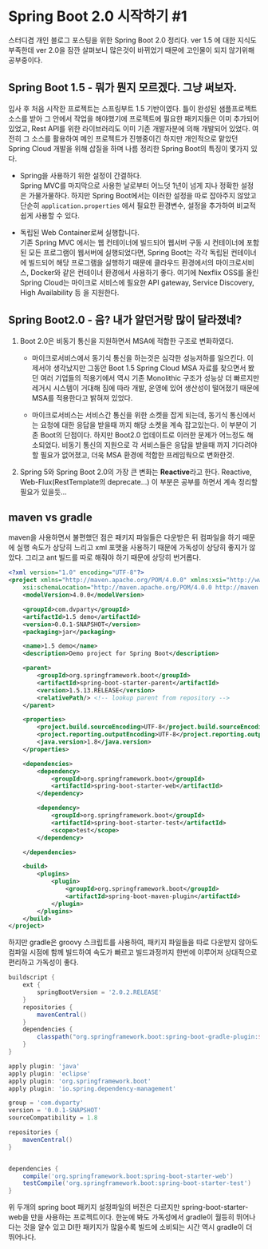 # Spring Boot 2.0 시작하기 \#1
스터디겸 개인 블로그 포스팅을 위한 Spring Boot 2.0 정리다. ver 1.5 에 대한 지식도 부족한데 ver 2.0을 잠깐 살펴보니 많은것이 바뀌었기 때문에 고인물이 되지 않기위해 공부중이다.

## Spring Boot 1.5 - 뭐가 뭔지 모르겠다. 그냥 써보자.
입사 후 처음 시작한 프로젝트는 스프링부트 1.5 기반이였다. 틀이 완성된 샘플프로젝트 소스를 받아 그 안에서 작업을 해야했기에 프로젝트에 필요한 패키지들은 이미 추가되어 있었고, Rest API를 위한 라이브러리도 이미 기존 개발자분에 의해 개발되어 있었다. 여전히 그 소스를 활용하여 메인 프로젝트가 진행중이긴 하지만 개인적으로 맡았던 Spring Cloud 개발을 위해 삽질을 하며 나름 정리한 Spring Boot의 특징이 몇가지 있다.

* Spring을 사용하기 위한 설정이 간결하다.  
Spring MVC를 마지막으로 사용한 날로부터 어느덧 1년이 넘게 지나 정확한 설정은 가물가물하다. 하지만 Spring Boot에서는 이러한 설정을 따로 잡아주지 않았고 단순히 ```application.properties``` 에서 필요한 환경변수, 설정을 추가하여 비교적 쉽게 사용할 수 있다.

* 독립된 Web Container로써 실행합니다.  
기존 Spring MVC 에서는 웹 컨테이너에 빌드되어 웹서버 구동 시 컨테이너에 포함된 모든 프로그램이 웹서버에 실행되었다면, Spring Boot는 각각 독립된 컨테이너에 빌드되어 해당 프로그램을 실행하기 때문에 클라우드 환경에서의 마이크로서비스, Docker와 같은 컨테이너 환경에서 사용하기 좋다. 여기에 Nexflix OSS를 올린 Spring Cloud는 마이크로 서비스에 필요한 API gateway, Service Discovery, High Availability 등 을 지원한다.

## Spring Boot2.0 - 음? 내가 알던거랑 많이 달라졌네?
1. Boot 2.0은 비동기 통신을 지원하면서 MSA에 적합한 구조로 변화하였다.  

    * 마이크로서비스에서 동기식 통신을 하는것은 심각한 성능저하를 일으킨다. 이제서야 생각났지만 그동안 Boot 1.5 Spring Cloud MSA 자료를 찾으면서 봤던 여러 기업들의 적용기에서 역시 기존 Monolithic 구조가 성능상 더  빠르지만 레거시 시스템이 거대해 짐에 따라 개발, 운영에 있어 생산성이 떨어졌기 때문에 MSA를 적용한다고 밝혀져 있었다.  

    * 마이크로서비스는 서비스간 통신을 위한 소켓을 잡게 되는데, 동기식 통신에서는 요청에 대한 응답을 받을때 까지 해당 소켓을 계속 잡고있는다. 이 부분이 기존 Boot의 단점이다. 하지만 Boot2.0 업데이트로 이러한 문제가 어느정도 해소되었다. 비동기 통신의 지원으로 각 서비스들은 응답을 받을때 까지 기다려야할 필요가 없어졌고, 더욱 MSA 환경에 적합한 프레임웍으로 변화한것.

2. Spring 5와 Spring Boot 2.0의 가장 큰 변화는 **Reactive**라고 한다. Reactive, Web-Flux(RestTemplate의 deprecate...) 이 부분은 공부를 하면서 계속 정리할 필요가 있을듯...

## maven vs gradle
maven을 사용하면서 불편했던 점은 패키지 파일들은 다운받은 뒤 컴파일을 하기 때문에 실행 속도가 상당히 느리고 xml 포맷을 사용하기 때문에 가독성이 상당히 좋지가 않았다. 그리고 ant 빌드를 따로 해줘야 하기 때문에 상당히 번거롭다.  
```xml
<?xml version="1.0" encoding="UTF-8"?>
<project xmlns="http://maven.apache.org/POM/4.0.0" xmlns:xsi="http://www.w3.org/2001/XMLSchema-instance"
	xsi:schemaLocation="http://maven.apache.org/POM/4.0.0 http://maven.apache.org/xsd/maven-4.0.0.xsd">
	<modelVersion>4.0.0</modelVersion>

	<groupId>com.dvparty</groupId>
	<artifactId>1.5 demo</artifactId>
	<version>0.0.1-SNAPSHOT</version>
	<packaging>jar</packaging>

	<name>1.5 demo</name>
	<description>Demo project for Spring Boot</description>

	<parent>
		<groupId>org.springframework.boot</groupId>
		<artifactId>spring-boot-starter-parent</artifactId>
		<version>1.5.13.RELEASE</version>
		<relativePath/> <!-- lookup parent from repository -->
	</parent>

	<properties>
		<project.build.sourceEncoding>UTF-8</project.build.sourceEncoding>
		<project.reporting.outputEncoding>UTF-8</project.reporting.outputEncoding>
		<java.version>1.8</java.version>
	</properties>

	<dependencies>
		<dependency>
			<groupId>org.springframework.boot</groupId>
			<artifactId>spring-boot-starter-web</artifactId>
		</dependency>

		<dependency>
			<groupId>org.springframework.boot</groupId>
			<artifactId>spring-boot-starter-test</artifactId>
			<scope>test</scope>
		</dependency>

	</dependencies>

	<build>
		<plugins>
			<plugin>
				<groupId>org.springframework.boot</groupId>
				<artifactId>spring-boot-maven-plugin</artifactId>
			</plugin>
		</plugins>
	</build>
</project>
```
  
하지만 gradle은 groovy 스크립트를 사용하여, 패키지 파일들을 따로 다운받지 않아도 컴파일 시점에 함께 빌드하여 속도가 빠르고 빌드과정까지 한번에 이루어져 상대적으로 편리하고 가독성이 좋다.
```gradle
buildscript {
	ext {
		springBootVersion = '2.0.2.RELEASE'
	}
	repositories {
		mavenCentral()
	}
	dependencies {
		classpath("org.springframework.boot:spring-boot-gradle-plugin:${springBootVersion}")
	}
}

apply plugin: 'java'
apply plugin: 'eclipse'
apply plugin: 'org.springframework.boot'
apply plugin: 'io.spring.dependency-management'

group = 'com.dvparty'
version = '0.0.1-SNAPSHOT'
sourceCompatibility = 1.8

repositories {
	mavenCentral()
}


dependencies {
	compile('org.springframework.boot:spring-boot-starter-web')
	testCompile('org.springframework.boot:spring-boot-starter-test')
}
```

위 두개의 spring boot 패키지 설정파일의 버전은 다르지만 spring-boot-starter-web을 만을 사용하는 프로젝트이다. 한눈에 봐도 가독성에서 gradle이 월등히 뛰어나다는 것을 알수 있고 DI한 패키지가 많을수록 빌드에 소비되는 시간 역시 gradle이 더 뛰어나다.
